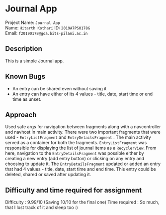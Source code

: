 
# Journal App

Project Name:  `Journal App`  
Name:  `Hitarth Kothari`
ID:  `2019A7PS0178G`  
Email:  `f20190178@goa.bits-pilani.ac.in`

## Description

This is a simple Journal app.

## Known Bugs

- An entry can be shared even without saving it
- An entry can have either of its 4 values - title, date, start time or end time as unset.

## Approach

Used safe args for navigation between fragments along with a navcontroller and navhost in main activity. There were two important fragments that were used - `EntryListFragment` and `EntryDetailsFragment` . The main activity served as a container for both the fragments. `EntryListFragment` was responsible for displaying the list of journal items as a `RecyclerView`. From here, navigation to the `EntryDetailsFragment` was possible either by creating a new entry (add entry button) or clicking on any entry and choosing to update it. The `EntryDetailsFragment` updated or added an entry that had 4 values - title, date, start time and end time. This entry could be deleted, shared or saved after updating it.

## Difficulty and time required for assignment

Difficulty : 9.99/10 (Saving 10/10 for the final one)
Time required : So much, that I lost track of it and sleep too :)
